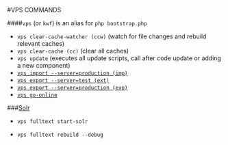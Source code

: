 #VPS COMMANDS

####`vps` (or `kwf`) is an alias for `php bootstrap.php`

* `vps clear-cache-watcher (ccw)` (watch for file changes and rebuild relevant caches)
* `vps clear-cache (cc)` (clear all caches)
* `vps update` (executes all update scripts, call after code update or adding a new component)
* [`vps import --server=production (imp)`](import-export-data.md)
* [`vps export --server=test (ext)`](push-changes-to-production.md)
* [`vps export --server=production (exp)`](push-changes-to-production.md)
* [`vps go-online`](push-changes-to-production.md)


###[Solr](../../kwc-cms/fulltext-search/solr-backend.md)

* `vps fulltext start-solr`

* `vps fulltext rebuild --debug`